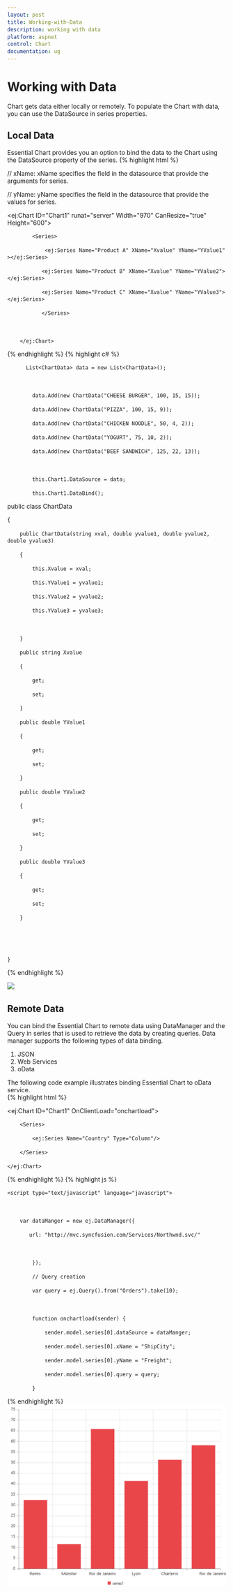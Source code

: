 ```yaml
---
layout: post
title: Working-with-Data
description: working with data
platform: aspnet
control: Chart
documentation: ug
---
```


# Working with Data

Chart gets data either locally or remotely. To populate the Chart with data, you can use the DataSource in series properties.

## Local Data

Essential Chart provides you an option to bind the data to the Chart using the DataSource property of the series. 
{% highlight html %}


// xName:  xName specifies the field in the datasource that provide the arguments for series.

// yName:  yName specifies the field in the datasource that provide the values for series.

  <ej:Chart ID="Chart1" runat="server" Width="970" CanResize="true" Height="600">

            <Series>

                <ej:Series Name="Product A" XName="Xvalue" YName="YValue1" ></ej:Series>

               <ej:Series Name="Product B" XName="Xvalue" YName="YValue2"> </ej:Series>

               <ej:Series Name="Product C" XName="Xvalue" YName="YValue3"></ej:Series>

               </Series>



        </ej:Chart>
{% endhighlight  %}
{% highlight c# %}


          List<ChartData> data = new List<ChartData>();



            data.Add(new ChartData("CHEESE BURGER", 100, 15, 15));

            data.Add(new ChartData("PIZZA", 100, 15, 9));

            data.Add(new ChartData("CHICKEN NOODLE", 50, 4, 2));

            data.Add(new ChartData("YOGURT", 75, 10, 2));

            data.Add(new ChartData("BEEF SANDWICH", 125, 22, 13));



            this.Chart1.DataSource = data;

            this.Chart1.DataBind();



public class ChartData

    {

        public ChartData(string xval, double yvalue1, double yvalue2, double yvalue3)

        {

            this.Xvalue = xval;

            this.YValue1 = yvalue1;

            this.YValue2 = yvalue2;

            this.YValue3 = yvalue3;



        }

        public string Xvalue

        {

            get;

            set;

        }

        public double YValue1

        {

            get;

            set;

        }

        public double YValue2

        {

            get;

            set;

        }

        public double YValue3

        {

            get;

            set;

        }





    }
{% endhighlight %}


![](Working-with-Data_images/Working-with-Data_img1.png)



## Remote Data

You can bind the Essential Chart to remote data using DataManager and the Query in series that is used to retrieve the data by creating queries. Data manager supports the following types of data binding.

1. JSON
2. Web Services
3. oData

The following code example illustrates binding Essential Chart to oData service.   
{% highlight html %}


<ej:Chart ID="Chart1" OnClientLoad="onchartload">

        <Series>

            <ej:Series Name="Country" Type="Column"/>

        </Series>

    </ej:Chart>

{% endhighlight %}
{% highlight js %}

    <script type="text/javascript" language="javascript">



        var dataManger = new ej.DataManager({

           url: "http://mvc.syncfusion.com/Services/Northwnd.svc/"



            });

            // Query creation

            var query = ej.Query().from("Orders").take(10);



            function onchartload(sender) {

                sender.model.series[0].dataSource = dataManger;

                sender.model.series[0].xName = "ShipCity";

                sender.model.series[0].yName = "Freight";

                sender.model.series[0].query = query;

            }

 </script>




{% endhighlight  %}
![](Working-with-Data_images/Working-with-Data_img2.png)



